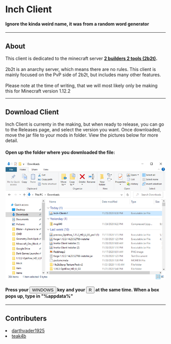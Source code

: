 <b><h1>Inch Client</h1></b>
  <h4>Ignore the kinda weird name, it was from a random word generator</h4>
<hr>
  
  <h2>About</h2>
<p>This client is dedicated to the minecraft server <b><a href="https://google.com/search?q=2b2t">2 builders 2 tools (2b2t)</a>.</b><br><br>
  2b2t is an anarchy server, which means there are no rules. This client is mainly focused on the PvP side of 2b2t, but includes many other features.<br><br>
Please note at the time of writing, that we will most likely only be making this for Minecraft version 1.12.2
</p>
<hr>

<h2>Download Client</h2>
<p>Inch Client is currenty in the making, but when ready to release, you can go to the Releases page, and select the version you want. Once downloaded, move the jar file to your mods in folder. View the pictures below for more detail.</p>

<h4>Open up the folder where you downloaded the file:</h4>
<img src="stepone.png">
<h4>Press your <button>WINDOWS</button> key and your <button>R</button> at the same time. When a box pops up, type in "%appdata%"</h4>
<hr>
<h2>Contributers</h2>
<dl>
  <li><a href="https://github.com/darthvader1925">darthvader1925</a></li>
  <li><a href="https://github.com/teak4b">teak4b</a></li>
